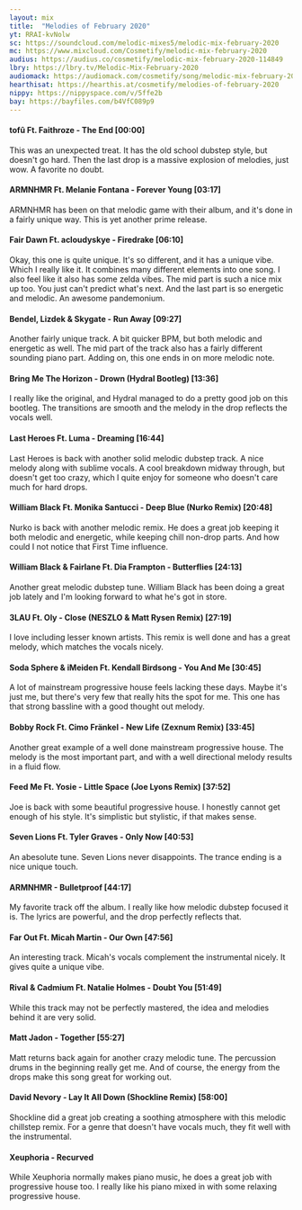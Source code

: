 ```yaml
---
layout: mix
title:  "Melodies of February 2020"
yt: RRAI-kvNolw
sc: https://soundcloud.com/melodic-mixes5/melodic-mix-february-2020
mc: https://www.mixcloud.com/Cosmetify/melodic-mix-february-2020
audius: https://audius.co/cosmetify/melodic-mix-february-2020-114849
lbry: https://lbry.tv/Melodic-Mix-February-2020
audiomack: https://audiomack.com/cosmetify/song/melodic-mix-february-2020
hearthisat: https://hearthis.at/cosmetify/melodies-of-february-2020
nippy: https://nippyspace.com/v/5ffe2b
bay: https://bayfiles.com/b4VfC089p9
---
```


#### tofû Ft. Faithroze - The End [00:00]
This was an unexpected treat. It has the old school dubstep style, but doesn't go hard. Then the last drop is a massive explosion of melodies, just wow. A favorite no doubt.

#### ARMNHMR Ft. Melanie Fontana - Forever Young [03:17]
ARMNHMR has been on that melodic game with their album, and it's done in a fairly unique way. This is yet another prime release.

#### Fair Dawn Ft. acloudyskye - Firedrake [06:10]
Okay, this one is quite unique. It's so different, and it has a unique vibe. Which I really like it. It combines many different elements into one song. I also feel like it also has some zelda vibes. The mid part is such a nice mix up too. You just can't predict what's next. And the last part is so energetic and melodic. An awesome pandemonium.

#### Bendel, Lizdek & Skygate - Run Away [09:27]
Another fairly unique track. A bit quicker BPM, but both melodic and energetic as well. The mid part of the track also has a fairly different sounding piano part. Adding on, this one ends in on more melodic note.

#### Bring Me The Horizon - Drown (Hydral Bootleg) [13:36]
I really like the original, and Hydral managed to do a pretty good job on this bootleg. The transitions are smooth and the melody in the drop reflects the vocals well.

#### Last Heroes Ft. Luma - Dreaming [16:44]
Last Heroes is back with another solid melodic dubstep track. A nice melody along with sublime vocals. A cool breakdown midway through, but doesn't get too crazy, which I quite enjoy for someone who doesn't care much for hard drops.

#### William Black Ft. Monika Santucci - Deep Blue (Nurko Remix) [20:48]
Nurko is back with another melodic remix. He does a great job keeping it both melodic and energetic, while keeping chill non-drop parts. And how could I not notice that First Time influence.

#### William Black & Fairlane Ft. Dia Frampton - Butterflies [24:13]
Another great melodic dubstep tune. William Black has been doing a great job lately and I'm looking forward to what he's got in store.

#### 3LAU Ft. Oly - Close (NESZLO & Matt Rysen Remix) [27:19]
I love including lesser known artists. This remix is well done and has a great melody, which matches the vocals nicely.

#### Soda Sphere & iMeiden Ft. Kendall Birdsong - You And Me [30:45]
A lot of mainstream progressive house feels lacking these days. Maybe it's just me, but there's very few that really hits the spot for me. This one has that strong bassline with a good thought out melody.

#### Bobby Rock Ft. Cimo Fränkel - New Life (Zexnum Remix) [33:45]
Another great example of a well done mainstream progressive house. The melody is the most important part, and with a well directional melody results in a fluid flow.

#### Feed Me Ft. Yosie - Little Space (Joe Lyons Remix) [37:52]
Joe is back with some beautiful progressive house. I honestly cannot get enough of his style. It's simplistic but stylistic, if that makes sense.

#### Seven Lions Ft. Tyler Graves - Only Now [40:53]
An abesolute tune. Seven Lions never disappoints. The trance ending is a nice unique touch.

#### ARMNHMR - Bulletproof [44:17]
My favorite track off the album. I really like how melodic dubstep focused it is. The lyrics are powerful, and the drop perfectly reflects that.

#### Far Out Ft. Micah Martin - Our Own [47:56]
An interesting track. Micah's vocals complement the instrumental nicely. It gives quite a unique vibe.

#### Rival & Cadmium Ft. Natalie Holmes - Doubt You [51:49]
While this track may not be perfectly mastered, the idea and melodies behind it are very solid. 

#### Matt Jadon - Together [55:27]
Matt returns back again for another crazy melodic tune. The percussion drums in the beginning really get me. And of course, the energy from the drops make this song great for working out.

#### David Nevory - Lay It All Down (Shockline Remix) [58:00]
Shockline did a great job creating a soothing atmosphere with this melodic chillstep remix. For a genre that doesn't have vocals much, they fit well with the instrumental.

#### Xeuphoria - Recurved
While Xeuphoria normally makes piano music, he does a great job with progressive house too. I really like his piano mixed in with some relaxing progressive house.